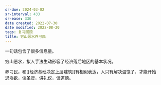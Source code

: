 ```yaml
---
sr-due: 2024-03-02
sr-interval: 433
sr-ease: 330
date created: 2022-07-30
date modified: 2022-08-20
tags: 复习回顾
title: 穷山恶水养刁民
---
```


一句话包含了很多信息量。

穷山恶水，拟人手法生动形容了经济落后地区的基本状况。

养刁民，和[[经济基础决定上层建筑]]有相似表达，人只有解决温饱了，才能开始思淫欲，读圣贤，讲礼仪，谈道德。
